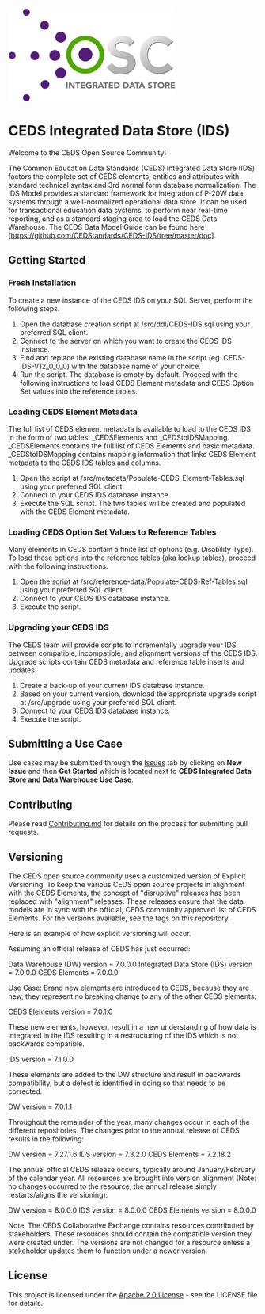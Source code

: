 ![CEDS Integrated Data Store Logo](/res/CEDS-IDS-Logo-Full-Medium.png "CEDS Integrated Data Store")

# CEDS Integrated Data Store (IDS)
Welcome to the CEDS Open Source Community!

The Common Education Data Standards (CEDS) Integrated Data Store (IDS) factors the complete set of CEDS elements, entities and attributes with standard technical syntax and 3rd normal form database normalization. The IDS Model provides a standard framework for integration of P-20W data systems through a well-normalized operational data store. It can be used for transactional education data systems, to perform near real-time reporting, and as a standard staging area to load the CEDS Data Warehouse. The CEDS Data Model Guide can be found here [https://github.com/CEDStandards/CEDS-IDS/tree/master/doc].

## Getting Started
### Fresh Installation
To create a new instance of the CEDS IDS on your SQL Server, perform the following steps.
1.	Open the database creation script at /src/ddl/CEDS-IDS.sql using your preferred SQL client.
2.	Connect to the server on which you want to create the CEDS IDS instance.
3.	Find and replace the existing database name in the script (eg. CEDS-IDS-V12_0_0_0) with the database name of your choice.
4.	Run the script.
The database is empty by default. Proceed with the following instructions to load CEDS Element metadata and CEDS Option Set values into the reference tables.

### Loading CEDS Element Metadata
The full list of CEDS element metadata is available to load to the CEDS IDS in the form of two tables: _CEDSElements and _CEDStoIDSMapping. _CEDSElements contains the full list of CEDS Elements and basic metadata. _CEDStoIDSMapping contains mapping information that links CEDS Element metadata to the CEDS IDS tables and columns.
1.	Open the script at /src/metadata/Populate-CEDS-Element-Tables.sql using your preferred SQL client.
2.	Connect to your CEDS IDS database instance.
3.	Execute the SQL script.
The two tables will be created and populated with the CEDS Element metadata.

### Loading CEDS Option Set Values to Reference Tables
Many elements in CEDS contain a finite list of options (e.g. Disability Type). To load these options into the reference tables (aka lookup tables), proceed with the following instructions.
1.	Open the script at /src/reference-data/Populate-CEDS-Ref-Tables.sql using your preferred SQL client.
2.	Connect to your CEDS IDS database instance.
3.	Execute the script.

### Upgrading your CEDS IDS
The CEDS team  will provide scripts to incrementally upgrade your IDS between compatible, incompatible, and alignment versions of the CEDS IDS. Upgrade scripts contain CEDS metadata and reference table inserts and updates.
1.	Create a back-up of your current IDS database instance.
2.	Based on your current version, download the appropriate upgrade script at /src/upgrade using your preferred SQL client.
3.	Connect to your CEDS IDS database instance.
4.	Execute the script.

## Submitting a Use Case
Use cases may be submitted through the [Issues](https://github.com/CEDStandards/CEDS-IDS/issues) tab by clicking on **New Issue** and then **Get Started** which is located next to **CEDS Integrated Data Store and Data Warehouse Use Case**.

## Contributing
Please read [Contributing.md](https://github.com/CEDStandards/CEDS-IDS/blob/master/Contributing.md) for details on the process for submitting pull requests.

## Versioning
The CEDS open source community uses a customized version of Explicit Versioning. To keep the various CEDS open source projects in alignment with the CEDS Elements, the concept of "disruptive" releases has been replaced with "alignment" releases. These releases ensure that the data models are in sync with the official, CEDS community approved list of CEDS Elements. For the versions available, see the tags on this repository.

Here is an example of how explicit versioning will occur.

Assuming an official release of CEDS has just occurred:

Data Warehouse (DW) version = 7.0.0.0
Integrated Data Store (IDS) version = 7.0.0.0
CEDS Elements = 7.0.0.0

Use Case:
Brand new elements are introduced to CEDS, because they are new, they represent no breaking change to any of the other CEDS elements:

CEDS Elements version = 7.0.1.0

These new elements, however, result in a new understanding of how data is integrated in the IDS resulting in a restructuring of the IDS which is not backwards compatible.

IDS version = 7.1.0.0

These elements are added to the DW structure and result in backwards compatibility, but a defect is identified in doing so that needs to be corrected.

DW version = 7.0.1.1

Throughout the remainder of the year, many changes occur in each of the different repositories. The changes prior to the annual release of CEDS results in the following:

DW version = 7.27.1.6
IDS version = 7.3.2.0
CEDS Elements = 7.2.18.2

The annual official CEDS release occurs, typically around January/February of the calendar year. All resources are brought into version alignment (Note: no changes occurred to the resource, the annual release simply restarts/aligns the versioning):

DW version = 8.0.0.0
IDS version = 8.0.0.0
CEDS Elements version = 8.0.0.0

Note: The CEDS Collaborative Exchange contains resources contributed by stakeholders. These resources should contain the compatible version they were created under.  The versions are not changed for a resource unless a stakeholder updates them to function under a newer version.

## License
This project is licensed under the [Apache 2.0 License](https://github.com/CEDStandards/CEDS-Collaborative-Exchange/blob/master/LICENSE) - see the LICENSE file for details.

